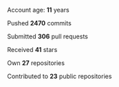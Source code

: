 Account age: **11** years

Pushed **2470** commits

Submitted **306** pull requests

Received **41** stars

Own **27** repositories

Contributed to **23** public repositories
